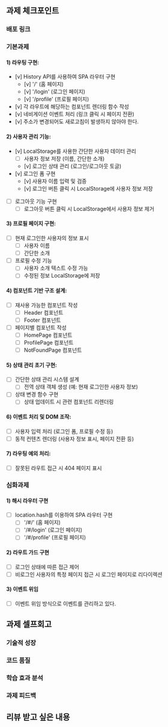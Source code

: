 ## 과제 체크포인트

### 배포 링크

<!--
배포 링크를 적어주세요
예시: https://<username>.github.io/front-5th-chapter1-1/

배포가 완료되지 않으면 과제를 통과할 수 없습니다.
배포 후에 정상 작동하는지 확인해주세요.
-->


### 기본과제

#### 1) 라우팅 구현:
- [v] History API를 사용하여 SPA 라우터 구현
  - [v] '/' (홈 페이지)
  - [v] '/login' (로그인 페이지)
  - [v] '/profile' (프로필 페이지)
- [v] 각 라우트에 해당하는 컴포넌트 렌더링 함수 작성
- [v] 네비게이션 이벤트 처리 (링크 클릭 시 페이지 전환)
- [v] 주소가 변경되어도 새로고침이 발생하지 않아야 한다.

#### 2) 사용자 관리 기능:
- [v] LocalStorage를 사용한 간단한 사용자 데이터 관리
  - [ ] 사용자 정보 저장 (이름, 간단한 소개)
  - [v] 로그인 상태 관리 (로그인/로그아웃 토글)
- [v] 로그인 폼 구현
  - [v] 사용자 이름 입력 및 검증
  - [v] 로그인 버튼 클릭 시 LocalStorage에 사용자 정보 저장
- [ ] 로그아웃 기능 구현
  - [ ] 로그아웃 버튼 클릭 시 LocalStorage에서 사용자 정보 제거

#### 3) 프로필 페이지 구현:
- [ ] 현재 로그인한 사용자의 정보 표시
  - [ ] 사용자 이름
  - [ ] 간단한 소개
- [ ] 프로필 수정 기능
  - [ ] 사용자 소개 텍스트 수정 가능
  - [ ] 수정된 정보 LocalStorage에 저장

#### 4) 컴포넌트 기반 구조 설계:
- [ ] 재사용 가능한 컴포넌트 작성
  - [ ] Header 컴포넌트
  - [ ] Footer 컴포넌트
- [ ] 페이지별 컴포넌트 작성
  - [ ] HomePage 컴포넌트
  - [ ] ProfilePage 컴포넌트
  - [ ] NotFoundPage 컴포넌트

#### 5) 상태 관리 초기 구현:
- [ ] 간단한 상태 관리 시스템 설계
  - [ ] 전역 상태 객체 생성 (예: 현재 로그인한 사용자 정보)
- [ ] 상태 변경 함수 구현
  - [ ] 상태 업데이트 시 관련 컴포넌트 리렌더링

#### 6) 이벤트 처리 및 DOM 조작:
- [ ] 사용자 입력 처리 (로그인 폼, 프로필 수정 등)
- [ ] 동적 컨텐츠 렌더링 (사용자 정보 표시, 페이지 전환 등)

#### 7) 라우팅 예외 처리:
- [ ] 잘못된 라우트 접근 시 404 페이지 표시

### 심화과제

#### 1) 해시 라우터 구현
- [ ] location.hash를 이용하여 SPA 라우터 구현
  - [ ] '/#/' (홈 페이지)
  - [ ] '/#/login' (로그인 페이지) 
  - [ ] '/#/profile' (프로필 페이지)
 
#### 2) 라우트 가드 구현
- [ ] 로그인 상태에 따른 접근 제어
- [ ] 비로그인 사용자의 특정 페이지 접근 시 로그인 페이지로 리다이렉션

#### 3) 이벤트 위임

- [ ] 이벤트 위임 방식으로 이벤트를 관리하고 있다.

## 과제 셀프회고

<!-- 과제에 대한 회고를 작성해주세요 -->

### 기술적 성장
<!-- 예시
- 새로 학습한 개념
- 기존 지식의 재발견/심화
- 구현 과정에서의 기술적 도전과 해결
-->

### 코드 품질
<!-- 예시
- 특히 만족스러운 구현
- 리팩토링이 필요한 부분
- 코드 설계 관련 고민과 결정
-->

### 학습 효과 분석
<!-- 예시
- 가장 큰 배움이 있었던 부분
- 추가 학습이 필요한 영역
- 실무 적용 가능성
-->

### 과제 피드백
<!-- 예시
- 과제에서 모호하거나 애매했던 부분
- 과제에서 좋았던 부분
-->

## 리뷰 받고 싶은 내용

<!--
피드백 받고 싶은 내용을 구체적으로 남겨주세요
모호한 요청은 피드백을 남기기 어렵습니다.

참고링크: https://chatgpt.com/share/675b6129-515c-8001-ba72-39d0fa4c7b62

모호한 질문의 예시)
- 무엇을 질문해야 할지 몰라서 코치님이 보시기에 고쳐야할것들 전반적으로 피드백 부탁드립니다.
- 코드 스타일에 대한 피드백 부탁드립니다.
- 코드 구조에 대한 피드백 부탁드립니다.
- 개념적인 오류에 대한 피드백 부탁드립니다.
- 추가 구현이 필요한 부분에 대한 피드백 부탁드립니다.

구체적인 질문의 예시)
- 파일A의 함수B와 그 안의 변수명을 보면 직관성이 떨어지는 것 같습니다. 함수와 변수 이름을 더 명확하게 지을 방법에 대해 조언해 주실 수 있나요?
- 현재 파일 단위로 코드를 분리했지만, 이번 주차 발제를 기준으로 봤을 때 모듈화나 계층화에서 부족함이 있는 것 같습니다. 특히 A와 B 부분에서 모듈화를 더 진행할지 그대로 둘지 고민하였습니다. (...구체적인 고민 사항 적기...). 코치님의 의견이 궁금합니다.
- 옵저버 패턴을 사용해 상태 관리 로직을 구현해 보려 했습니다. 제가 구현한 코드가 옵저버 패턴에 맞게 잘 구성되었는지 검토해 주시고, 보완할 부분을 제안해 주실 수 있을까요?
- 컴포넌트 A를 테스트 할 때 B와의 의존성 때문에 테스트 코드를 작성하려다 포기했습니다. A와 B의 의존성을 낮추고 테스트 가능성을 높이는 구조 개선 방안이 있을까요?
-->
